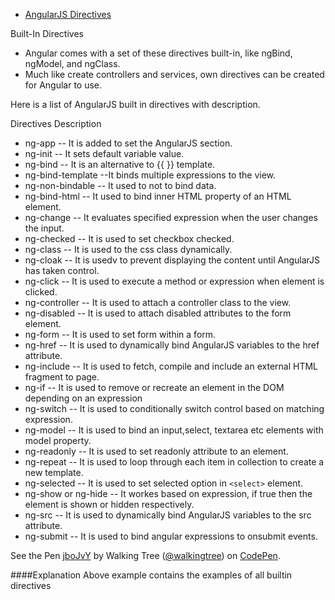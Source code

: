 * [AngularJS Directives](https://docs.angularjs.org/api/ng/directive)

Built-In Directives
*	Angular comes with a set of these directives built-in, like ngBind, ngModel, and ngClass. 
*	Much like create controllers and services, own directives can be created for Angular to use.

Here is a list of AngularJS built in directives with description.

 Directives 	Description 
  * ng-app -- It is added to set the AngularJS section. 
  * ng-init -- It sets default variable value.
  * ng-bind -- It is an alternative to {{ }} template.
  * ng-bind-template --It binds multiple expressions to the view.
  * ng-non-bindable -- It used to not to bind data.
  * ng-bind-html -- It used to bind inner HTML property of an HTML element.
  * ng-change -- It evaluates specified expression when the user changes the input.
  * ng-checked -- It is used to set checkbox checked.
  * ng-class -- It is used to the css class dynamically.
  * ng-cloak -- It is usedv to prevent displaying the content until AngularJS has taken control.
  * ng-click -- It is used to execute a method or expression when element is clicked.
  * ng-controller -- It is used to attach a controller class to the view.
  * ng-disabled -- It is used to attach disabled attributes to the form element.
  * ng-form -- It is used to set form within a form.
  * ng-href -- It is used to dynamically bind AngularJS variables to the href attribute.
  * ng-include -- It is used to fetch, compile and include an external HTML fragment to page.
  * ng-if -- It is used to remove or recreate an element in the DOM depending on an expression
  * ng-switch -- It is used to conditionally switch control based on matching expression.
  * ng-model -- It is used to bind an input,select, textarea etc elements with model property.
  * ng-readonly -- It is used to set readonly attribute to an element.
  * ng-repeat -- It is used to loop through each item in collection to create a new template.
  * ng-selected -- It is used to set selected option in `<select>` element.
  * ng-show or ng-hide -- It workes based on expression, if true then the element is shown or hidden respectively.
  * ng-src -- It is used to dynamically bind AngularJS variables to the src attribute.
  * ng-submit -- It is used to bind angular expressions to onsubmit events.
 

<p data-height="268" data-theme-id="0" data-slug-hash="jboJvY" data-default-tab="result" data-user="walkingtree" class='codepen'>See the Pen <a href='http://codepen.io/walkingtree/pen/jboJvY/'>jboJvY</a> by Walking Tree (<a href='http://codepen.io/walkingtree'>@walkingtree</a>) on <a href='http://codepen.io'>CodePen</a>.</p>
<script async src="//assets.codepen.io/assets/embed/ei.js"></script>

####Explanation
Above example contains the examples of all builtin directives
  

